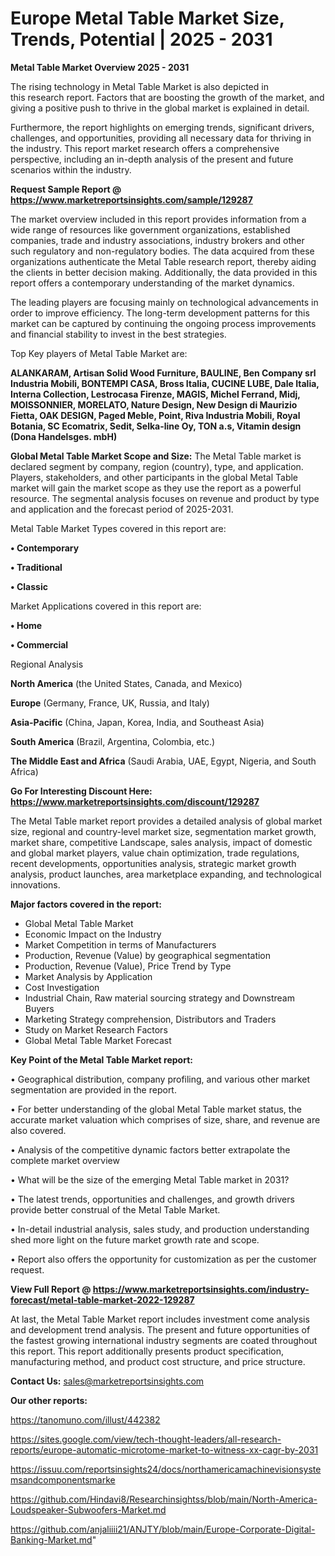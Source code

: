 # Europe Metal Table Market Size, Trends, Potential | 2025 - 2031

<Strong> Metal Table Market Overview 2025 - 2031</strong>

The rising technology in Metal Table Market is also depicted in this research report. Factors that are boosting the growth of the market, and giving a positive push to thrive in the global market is explained in detail.

Furthermore, the report highlights on emerging trends, significant drivers, challenges, and opportunities, providing all necessary data for thriving in the industry. This report market research offers a comprehensive perspective, including an in-depth analysis of the present and future scenarios within the industry.

<strong>Request Sample Report @ <a href=https://www.marketreportsinsights.com/sample/129287>https://www.marketreportsinsights.com/sample/129287</a></strong>

The market overview included in this report provides information from a wide range of resources like government organizations, established companies, trade and industry associations, industry brokers and other such regulatory and non-regulatory bodies. The data acquired from these organizations authenticate the Metal Table research report, thereby aiding the clients in better decision making. Additionally, the data provided in this report offers a contemporary understanding of the market dynamics.

The leading players are focusing mainly on technological advancements in order to improve efficiency. The long-term development patterns for this market can be captured by continuing the ongoing process improvements and financial stability to invest in the best strategies.

Top Key players of Metal Table Market are:

<strong>ALANKARAM, Artisan Solid Wood Furniture, BAULINE, Ben Company srl Industria Mobili, BONTEMPI CASA, Bross Italia, CUCINE LUBE, Dale Italia, Interna Collection, Lestrocasa Firenze, MAGIS, Michel Ferrand, Midj, MOISSONNIER, MORELATO, Nature Design, New Design di Maurizio Fietta, OAK DESIGN, Paged Meble, Point, Riva Industria Mobili, Royal Botania, SC Ecomatrix, Sedit, Selka-line Oy, TON a.s, Vitamin design (Dona Handelsges. mbH)</strong>

<strong><b>Global Metal Table Market Scope and Size:</b></strong>
The Metal Table market is declared segment by company, region (country), type, and application. Players, stakeholders, and other participants in the global Metal Table market will gain the market scope as they use the report as a powerful resource. The segmental analysis focuses on revenue and product by type and application and the forecast period of 2025-2031.

Metal Table Market Types covered in this report are:

<strong>• Contemporary

• Traditional

• Classic</strong>

Market Applications covered in this report are:

<strong>• Home

• Commercial</strong> 

Regional Analysis

<strong>North America</strong> (the United States, Canada, and Mexico)

<strong>Europe</strong> (Germany, France, UK, Russia, and Italy)

<strong>Asia-Pacific</strong> (China, Japan, Korea, India, and Southeast Asia)

<strong>South America</strong> (Brazil, Argentina, Colombia, etc.)

<strong>The Middle East and Africa</strong> (Saudi Arabia, UAE, Egypt, Nigeria, and South Africa)

<strong>Go For Interesting Discount Here: <a href=https://www.marketreportsinsights.com/discount/129287>https://www.marketreportsinsights.com/discount/129287</a></strong>

The Metal Table market report provides a detailed analysis of global market size, regional and country-level market size, segmentation market growth, market share, competitive Landscape, sales analysis, impact of domestic and global market players, value chain optimization, trade regulations, recent developments, opportunities analysis, strategic market growth analysis, product launches, area marketplace expanding, and technological innovations.

<strong><b>Major factors covered in the report:</b></strong>
<ul>
  <li>Global Metal Table Market </li>
  <li>Economic Impact on the Industry</li>
  <li>Market Competition in terms of Manufacturers</li>
  <li>Production, Revenue (Value) by geographical segmentation</li>
  <li>Production, Revenue (Value), Price Trend by Type</li>
  <li>Market Analysis by Application</li>
  <li>Cost Investigation</li>
  <li>Industrial Chain, Raw material sourcing strategy and Downstream Buyers</li>
  <li>Marketing Strategy comprehension, Distributors and Traders</li>
  <li>Study on Market Research Factors</li>
  <li>Global Metal Table Market Forecast</li>
</ul>

<strong><b>Key Point of the Metal Table Market report:</b></strong>

• Geographical distribution, company profiling, and various other market segmentation are provided in the report.

• For better understanding of the global Metal Table market status, the accurate market valuation which comprises of size, share, and revenue are also covered.

• Analysis of the competitive dynamic factors better extrapolate the complete market overview

• What will be the size of the emerging Metal Table market in 2031?

• The latest trends, opportunities and challenges, and growth drivers provide better construal of the Metal Table Market.

• In-detail industrial analysis, sales study, and production understanding shed more light on the future market growth rate and scope.

• Report also offers the opportunity for customization as per the customer request.

<strong><b>View Full Report @ <a href=https://www.marketreportsinsights.com/industry-forecast/metal-table-market-2022-129287>https://www.marketreportsinsights.com/industry-forecast/metal-table-market-2022-129287</a></b></strong>


At last, the Metal Table Market report includes investment come analysis and development trend analysis. The present and future opportunities of the fastest growing international industry segments are coated throughout this report. This report additionally presents product specification, manufacturing method, and product cost structure, and price structure.

<strong>Contact Us:</strong>
sales@marketreportsinsights.com

<strong>Our other reports:</strong>

<a href=https://tanomuno.com/illust/442382>https://tanomuno.com/illust/442382</a>

<a href=https://sites.google.com/view/tech-thought-leaders/all-research-reports/europe-automatic-microtome-market-to-witness-xx-cagr-by-2031>https://sites.google.com/view/tech-thought-leaders/all-research-reports/europe-automatic-microtome-market-to-witness-xx-cagr-by-2031</a>

<a href=https://issuu.com/reportsinsights24/docs/northamericamachinevisionsystemsandcomponentsmarke>https://issuu.com/reportsinsights24/docs/northamericamachinevisionsystemsandcomponentsmarke</a>

<a href=https://github.com/Hindavi8/Researchinsightss/blob/main/North-America-Loudspeaker-Subwoofers-Market.md>https://github.com/Hindavi8/Researchinsightss/blob/main/North-America-Loudspeaker-Subwoofers-Market.md</a>

<a href=https://github.com/anjaliiii21/ANJTY/blob/main/Europe-Corporate-Digital-Banking-Market.md>https://github.com/anjaliiii21/ANJTY/blob/main/Europe-Corporate-Digital-Banking-Market.md</a>"

